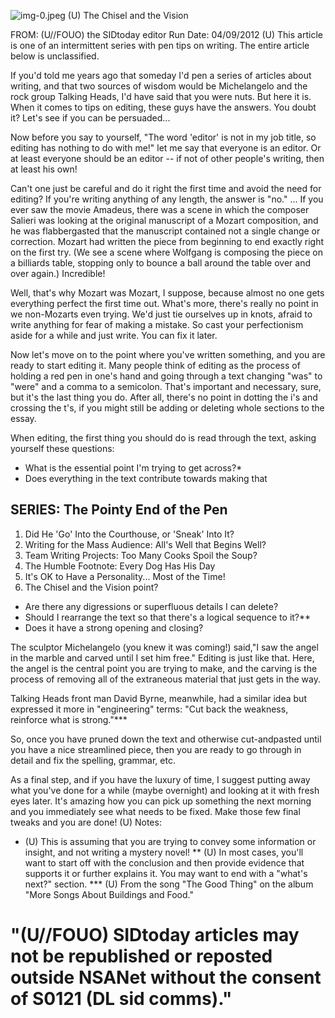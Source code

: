 ![img-0.jpeg](img-0.jpeg)
(U) The Chisel and the Vision

FROM: (U//FOUO) the SIDtoday editor Run Date: 04/09/2012
(U) This article is one of an intermittent series with
pen tips on writing. The entire article below is unclassified.

If you'd told me years ago that someday I'd pen a series of articles about writing, and that two sources of wisdom would be Michelangelo and the rock group Talking Heads, I'd have said that you were nuts. But here it is. When it comes to tips on editing, these guys have the answers. You doubt it? Let's see if you can be persuaded...

Now before you say to yourself, "The word 'editor' is not in my job title, so editing has nothing to do with me!" let me say that everyone is an editor. Or at least everyone should be an editor -- if not of other people's writing, then at least his own!

Can't one just be careful and do it right the first time and avoid the need for editing? If you're writing anything of any length, the answer is "no." ... If you ever saw the movie Amadeus, there was a scene in which the composer Salieri was looking at the original manuscript of a Mozart composition, and he was flabbergasted that the manuscript contained not a single change or correction. Mozart had written the piece from beginning to end exactly right on the first try. (We see a scene where Wolfgang is composing the piece on a billiards table, stopping only to bounce a ball around the table over and over again.) Incredible!

Well, that's why Mozart was Mozart, I suppose, because almost no one gets everything perfect the first time out. What's more, there's really no point in we non-Mozarts even trying. We'd just tie ourselves up in knots, afraid to write anything for fear of making a mistake. So cast your perfectionism aside for a while and just write. You can fix it later.

Now let's move on to the point where you've written something, and you are ready to start editing it. Many people think of editing as the process of holding a red pen in one's hand and going through a text changing "was" to "were" and a comma to a semicolon. That's important and necessary, sure, but it's the last thing you do. After all, there's no point in dotting the i's and crossing the t's, if you might still be adding or deleting whole sections to the essay.

When editing, the first thing you should do is read through the text, asking yourself these questions:

- What is the essential point I'm trying to get across?*
- Does everything in the text contribute towards making that


## SERIES: The Pointy End of the Pen

1. Did He 'Go' Into the Courthouse, or 'Sneak' Into It?
2. Writing for the Mass Audience: All's Well that Begins Well?
3. Team Writing Projects: Too Many Cooks Spoil the Soup?
4. The Humble Footnote: Every Dog Has His Day
5. It's OK to Have a Personality... Most of the Time!
6. The Chisel and the Vision
point?

- Are there any digressions or superfluous details I can delete?
- Should I rearrange the text so that there's a logical sequence to it?**
- Does it have a strong opening and closing?

The sculptor Michelangelo (you knew it was coming!) said,"I saw the angel in the marble and carved until I set him free." Editing is just like that. Here, the angel is the central point you are trying to make, and the carving is the process of removing all of the extraneous material that just gets in the way.

Talking Heads front man David Byrne, meanwhile, had a similar idea but expressed it more in "engineering" terms: "Cut back the weakness, reinforce what is strong."***

So, once you have pruned down the text and otherwise cut-andpasted until you have a nice streamlined piece, then you are ready to go through in detail and fix the spelling, grammar, etc.

As a final step, and if you have the luxury of time, I suggest putting away what you've done for a while (maybe overnight) and looking at it with fresh eyes later. It's amazing how you can pick up something the next morning and you immediately see what needs to be fixed. Make those few final tweaks and you are done!
(U) Notes:

* (U) This is assuming that you are trying to convey some information or insight, and not writing a mystery novel!
** (U) In most cases, you'll want to start off with the conclusion and then provide evidence that supports it or further explains it. You may want to end with a "what's next?" section.
*** (U) From the song "The Good Thing" on the album "More Songs About Buildings and Food."


# "(U//FOUO) SIDtoday articles may not be republished or reposted outside NSANet without the consent of S0121 (DL sid comms)."

